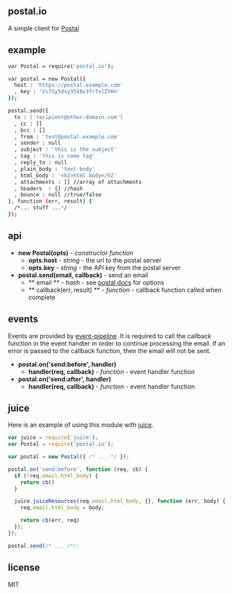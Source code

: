postal.io
---------

A simple client for [Postal](https://github.com/atech/postal/)

example
-------

```sh
var Postal = require('postal.io');

var postal = new Postal({
  host : 'https://postal.example.com'
  , key : 'Vi7Sy5dsy35X8x3frTxlZYHn'
});

postal.send({
  to : ['recipient@other-domain.com']
  , cc : []
  , bcc : []
  , from : 'test@postal.example.com'
  , sender : null
  , subject : 'this is the subject'
  , tag : 'this is some tag'
  , reply_to : null
  , plain_body : 'text body'
  , html_body : '<h2>html body</h2'
  , attachments : [] //array of attachments
  , headers  : {} //hash
  , bounce : null //true/false
}, function (err, result) {
  /*... stuff ...*/
});
```

api
---

* **new Postal(opts)** - _constructor function_
  * **opts.host** - _string_ - the url to the postal server
  * **opts.key** - _string_ - the API key from the postal server
* **postal.send(email, callback)** - send an email
  * ** email ** - _hash_ - see [postal docs](https://atech.github.io/postal-api/controllers/send/message.html) for options
  * ** callback(err, result) ** - _function_ - callback function called when complete

events
------

Events are provided by [event-pipeline](https://github.com/wankdanker/event-pipeline). It is required to call the callback function in the event handler in order to continue processing the email. If an error is passed to the callback function, then the email will not be sent.

* **postal.on('send:before', handler)**
  * **handler(req, callback)** - _function_ - event handler function
* **postal.on('send:after', handler)**
  * **handler(req, callback)** - _function_ - event handler function

juice
-----

Here is an example of using this module with [juice](https://github.com/Automattic/juice).

```js
var juice = require('juice');
var Postal = require('postal.io');

var postal = new Postal({ /* ... */ });

postal.on('send:before', function (req, cb) {
  if (!req.email.html_body) {
    return cb()
  }

  juice.juiceResources(req.email.html_body, {}, function (err, body) {
    req.email.html_body = body;

    return cb(err, req)
  });
});

postal.send(/* ... /*);
```

license
-------
MIT
